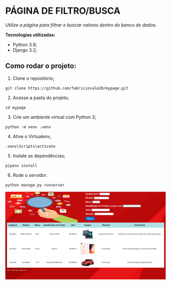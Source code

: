 # PÁGINA DE FILTRO/BUSCA

*Utilize a página para filtrar e buscar valores dentro do banco de dados.*

**Tecnologias utilizadas:**
- Python 3.9;
- Django 3.2;

## Como rodar o projeto:
1. Clone o repositório;
```
git clone https://github.com/fabriciovale20/mypage.git
```
2. Acesse a pasta do projeto;
```
cd mypage
```
3. Crie um ambiente virtual com Python 3;
```
python -m venv .venv
```
4. Ative o Virtualenv;
```
.venv\Scripts\activate
```
5. Instale as dependências;
```
pipenv install
```
6. Rode o servidor.
```
python manage.py runserver
```

![alt text](pagequery.png)
